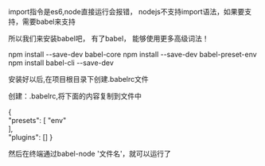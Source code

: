 
import指令是es6,node直接运行会报错，
nodejs不支持import语法，如果要支持，需要babel来支持

所以我们来安装babel吧， 有了babel， 能够使用更多高级词法！

npm install --save-dev babel-core
npm install --save-dev babel-preset-env
npm install babel-cli --save-dev

安装好以后,在项目根目录下创建.babelrc文件

创建：.babelrc,将下面的内容复制到文件中

{                
    "presets": [ 
         "env"   
     ],          
    "plugins": []
} 


然后在终端通过babel-node  '文件名'，就可以运行了